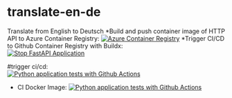 # translate-en-de
Translate from English to Deutsch
*Build and push container image of HTTP API to Azure Container Registry: 
[![Azure Container Registry](https://github.com/RamziRebai/CI-CD_with_fastapi_HF_Translator/actions/workflows/acr.yml/badge.svg)](https://github.com/RamziRebai/CI-CD_with_fastapi_HF_Translator/actions/workflows/acr.yml)
*Trigger CI/CD to Github Container Registry with Buildx:  
[![Stop FastAPI Application](https://github.com/RamziRebai/CI-CD_with_fastapi_HF_Translator/actions/workflows/buildx.yaml/badge.svg)](https://github.com/RamziRebai/CI-CD_with_fastapi_HF_Translator/actions/workflows/buildx.yaml)

#trigger ci/cd:  
[![Python application tests with Github Actions](https://github.com/RamziRebai/CI-CD_with_fastapi_HF_Translator/actions/workflows/start-app.yml/badge.svg)](https://github.com/RamziRebai/CI-CD_with_fastapi_HF_Translator/actions/workflows/start-app.yml)

 * CI Docker Image:
[![Python application tests with Github Actions](https://github.com/RamziRebai/CI-CD_with_fastapi_HF_Translator/actions/workflows/start-app.yml/badge.svg)](https://github.com/RamziRebai/CI-CD_with_fastapi_HF_Translator/actions/workflows/start-app.yml)

   
